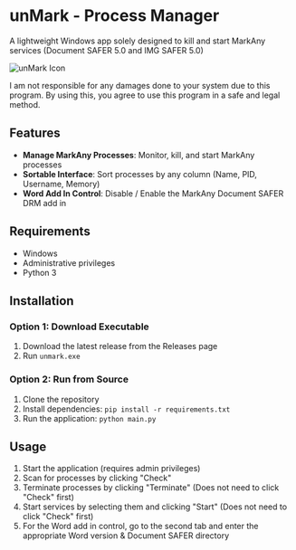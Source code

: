 # unMark - Process Manager

A lightweight Windows app solely designed to kill and start MarkAny services (Document SAFER 5.0 and IMG SAFER 5.0)

![unMark Icon](unmark-ico.ico)

I am not responsible for any damages done to your system due to this program. By using this, you agree to use this program in a safe and legal method.

## Features
- **Manage MarkAny Processes**: Monitor, kill, and start MarkAny processes
- **Sortable Interface**: Sort processes by any column (Name, PID, Username, Memory)
- **Word Add In Control**: Disable / Enable the MarkAny Document SAFER DRM add in

## Requirements

- Windows
- Administrative privileges
- Python 3

## Installation

### Option 1: Download Executable
1. Download the latest release from the Releases page
2. Run `unmark.exe`

### Option 2: Run from Source
1. Clone the repository
2. Install dependencies: `pip install -r requirements.txt`
3. Run the application: `python main.py`

## Usage
1. Start the application (requires admin privileges)
2. Scan for processes by clicking "Check"
3. Terminate processes by clicking "Terminate" (Does not need to click "Check" first)
4. Start services by selecting them and clicking "Start" (Does not need to click "Check" first)
5. For the Word add in control, go to the second tab and enter the appropriate Word version & Document SAFER directory


